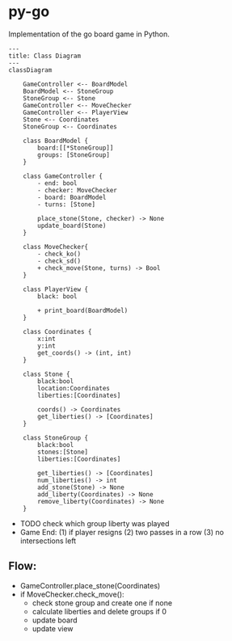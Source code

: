 # py-go
Implementation of the go board game in Python.

```mermaid
---
title: Class Diagram
---
classDiagram

    GameController <-- BoardModel
    BoardModel <-- StoneGroup
    StoneGroup <-- Stone
    GameController <-- MoveChecker
    GameController <-- PlayerView
    Stone <-- Coordinates
    StoneGroup <-- Coordinates

    class BoardModel {
        board:[[*StoneGroup]]
        groups: [StoneGroup]
    }

    class GameController {
        - end: bool
        - checker: MoveChecker
        - board: BoardModel
        - turns: [Stone]

        place_stone(Stone, checker) -> None
        update_board(Stone)
    }

    class MoveChecker{
        - check_ko()
        - check_sd()
        + check_move(Stone, turns) -> Bool
    }

    class PlayerView {
        black: bool

        + print_board(BoardModel)
    }

    class Coordinates {
        x:int
        y:int
        get_coords() -> (int, int)
    }

    class Stone {
        black:bool
        location:Coordinates
        liberties:[Coordinates]

        coords() -> Coordinates
        get_liberties() -> [Coordinates]
    }

    class StoneGroup {
        black:bool
        stones:[Stone]
        liberties:[Coordinates]

        get_liberties() -> [Coordinates]
        num_liberties() -> int
        add_stone(Stone) -> None
        add_liberty(Coordinates) -> None
        remove_liberty(Coordinates) -> None
    }
```

- TODO check which group liberty was played
- Game End: (1) if player resigns (2) two passes in a row (3) no intersections left

## Flow:
- GameController.place_stone(Coordinates)
- if MoveChecker.check_move():
    - check stone group and create one if none
    - calculate liberties and delete groups if 0
    - update board
    - update view